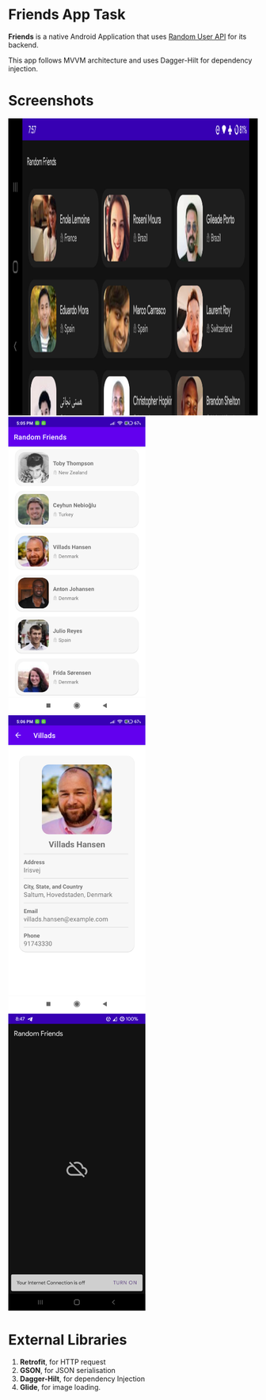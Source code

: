 # Friends App Task

**Friends** is a native Android Application that uses [Random User API](https://randomuser.me/) for
its backend.

This app follows MVVM architecture and uses Dagger-Hilt for dependency injection.

# Screenshots

<img src="github_assets/landing_page_landscape_m.png"  height="600" />
<img src="github_assets/landing_page.png"  height="600" />
<img src="github_assets/details_page.png"  height="600" />
<img src="github_assets/no_internet_page.png"  height="600" />

# External Libraries

1. **Retrofit**, for HTTP request
2. **GSON**, for JSON serialisation
3. **Dagger-Hilt**, for dependency Injection
4. **Glide**, for image loading.
